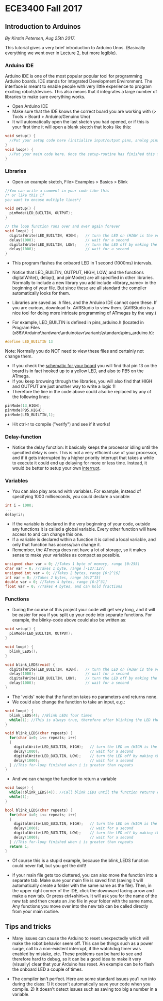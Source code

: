 # ECE3400 Fall 2017
## Introduction to Arduinos

*By Kirstin Petersen, Aug 25th 2017.*

This tutorial gives a very brief introduction to Arduino Unos. (Basically everything we went over in Lecture 2, but more legible).

### Arduino IDE

Arduino IDE is one of the most popular popular tool for programming Arduino boards. IDE stands for Integrated Development Environment. The interface is meant to enable people with very little experience to program exciting robots/devices. This also means that it integrates a large number of libraries to make sure everything works. 

* Open Arduino IDE
* Make sure that the IDE knows the correct board you are working with (> Tools > Board > Arduino/Genuino Uno)
* It will automatically open the last sketch you had opened, or if this is your first time it will open a blank sketch that looks like this:

```C
void setup() {
  //Put your setup code here (initialize input/output pins, analog pins, ADC, timers, whatever you need). This function will run once after reset.
}
void loop() {
  //Put your main code here. Once the setup-routine has finished this function will keep running in a loop.
}
```

### Libraries

* Open an example sketch, File> Examples > Basics > Blink

```C
//You can write a comment in your code like this
/* or like this if
you want to encase multiple lines*/

void setup() {
  pinMode(LED_BUILTIN, OUTPUT); 
}

// the loop function runs over and over again forever
void loop() {
  digitalWrite(LED_BUILTIN, HIGH);   // turn the LED on (HIGH is the voltage level)
  delay(1000);                       // wait for a second
  digitalWrite(LED_BUILTIN, LOW);    // turn the LED off by making the voltage LOW
  delay(1000);                       // wait for a second
}
```
* This program flashes the onbaord LED in 1 second (1000ms) intervals. 

* Notice that LED_BUILTIN, OUTPUT, HIGH, LOW, and the functions digitalWrite(), delay(), and pinMode() are all specified in other libraries. Normally to include a new library you add include <library_name> in the beginning of your file. But since these are all standard the compiler automatically looks for them. 
* Libraries are saved as .h files, and the Arduino IDE cannot open these. If you are curious, download fx. AVRStudio to view them. (AVRStudio is a nice tool for doing more intricate programming of ATmegas by the way.) 
* For example, LED_BUILTIN is defined in pins_arduino.h (located in Program Files (x86)\Arduino\hardware\arduino\avr\variants\standard\pins_arduino.h):
``` C
#define LED_BUILTIN 13
```
Note: Normally you do NOT need to view these files and certainly not change them.

* If you check the [schematic for your board](https://www.arduino.cc/en/uploads/Main/arduino-uno-schematic.pdf) you will find that pin 13 on the board is in fact hooked up to a yellow LED, and also to PB5 on the ATmega. 
* If you keep browsing through the libraries, you will also find that HIGH and OUTPUT are just another way to write a logic 1!
* Therefore the line in the code above could also be replaced by any of the following lines:
```C
pinMode(13,HIGH);
pinMode(PB5,HIGH);
pinMode(LED_BUILTIN,1);
```
* Hit ctrl-r to compile ("verify") and see if it works!

### Delay-function
* Notice the delay function: It basically keeps the processor idling until the specified delay is over. This is not a very efficient use of your processor, and if it gets interrupted by a higher priority interrupt that takes a while to execute it could end up delaying for more or less time. Instead, it would be better to setup your own [interrupt](https://playground.arduino.cc/Code/Interrupts).

### Variables
* You can also play around with variables. For example, instead of specifying 1000 milliseconds, you could declare a variable:
```C
int i = 1000;
...
delay(i);
```

* If the variable is declared in the very beginning of your code, outside any functions it is called a global variable. Every other function will have access to and can change this one. 
* If a variable is declared within a function it is called a local variable, and only that function has access/can change it.
* Remember, the ATmega does not have a lot of storage, so it makes sense to make your variables as compact as possible.
```C
unsigned char var = 0; //Takes 1 byte of memory, range [0:255]
char var = 0; //Takes 1 byte, range [-127:127]
unsigned int var = 0; //Takes 2 bytes, range [0:2^16]
int var = 0; //Takes 2 bytes, range [0:2^15]
double var = 0; //Takes 4 bytes, range [0:2^31]
float var = 0; //Takes 4 bytes, and can hold fractions
```

### Functions
* During the course of this project your code will get very long, and it will be easier for you if you split up your code into separate functions. For example, the blinky-code above could also be written as:
```C
void setup() {
  pinMode(LED_BUILTIN, OUTPUT); 
}

void loop() {
  blink_LEDS();
}

void blink_LEDS(void) {
  digitalWrite(LED_BUILTIN, HIGH);   // turn the LED on (HIGH is the voltage level)
  delay(1000);                       // wait for a second
  digitalWrite(LED_BUILTIN, LOW);    // turn the LED off by making the voltage LOW
  delay(1000);                       // wait for a second
}
```
* The 'voids' note that the function takes no parameters and returns none. 
* We could also change the function to take an input, e.g.:
```C
void loop() {
  blink_LEDS(4); //Blink LEDs four times
  while(1); //This is always true, therefore after blinking the LED the processor will idle forever
}

void blink_LEDS(char repeats) {
  for(char i=0; i<= repeats; i++) 
  {
    digitalWrite(LED_BUILTIN, HIGH);   // turn the LED on (HIGH is the voltage level)
    delay(1000);                       // wait for a second
    digitalWrite(LED_BUILTIN, LOW);    // turn the LED off by making the voltage LOW
    delay(1000);                       // wait for a second
  } //This for-loop finished when i is greater than repeats
}
```
* And we can change the function to return a variable
```C
void loop() {
  while(!blink_LEDS(4)); //Call blink LEDs until the function returns done
  while(1); 
}

bool blink_LEDS(char repeats) {
  for(char i=0; i<= repeats; i++) 
  {
    digitalWrite(LED_BUILTIN, HIGH);   // turn the LED on (HIGH is the voltage level)
    delay(1000);                       // wait for a second
    digitalWrite(LED_BUILTIN, LOW);    // turn the LED off by making the voltage LOW
    delay(1000);                       // wait for a second
  } //This for-loop finished when i is greater than repeats
  return 1;
}
```
* Of course this is a stupid example, because the blink_LEDS function could never fail, but you get the drift!

* If your main file gets too cluttered, you can also move the function into a separate tab. Make sure your main file is saved first (saving it will automatically create a folder with the same name as the file). Then, in the upper right corner of the IDE, click the downward facing arrow and make a new tab. Or press ctrl+shirt+n. It will ask you for the name of the new tab and then create an .ino file in your folder with the same name. Any functions you move over into the new tab can be called directly from your main routine.

## Tips and tricks

* Many issues can cause the Arduino to reset unexpectedly which will make the robot behavior seem off. This can be things such as a power surge, call to a non-existent interrupt, if the watchdog timer was enabled by mistake, etc. These problems can be hard to see and therefore hard to debug, so it can be a good idea to make it very (visually) clear that your Arduino has reset. An example can be to flash the onboard LED a couple of times. 

* The compiler isn't perfect. Here are some standard issues you'l run into during the class: 1) It doesn't automatically save your code when you compile. 2) It doesn't detect issues such as saving too big a number in a variable. 
